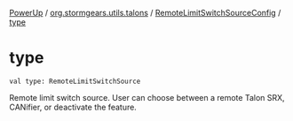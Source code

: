 [PowerUp](../../index.md) / [org.stormgears.utils.talons](../index.md) / [RemoteLimitSwitchSourceConfig](index.md) / [type](./type.md)

# type

`val type: RemoteLimitSwitchSource`

Remote limit switch source. User can choose between a remote Talon SRX, CANifier, or deactivate the feature.

